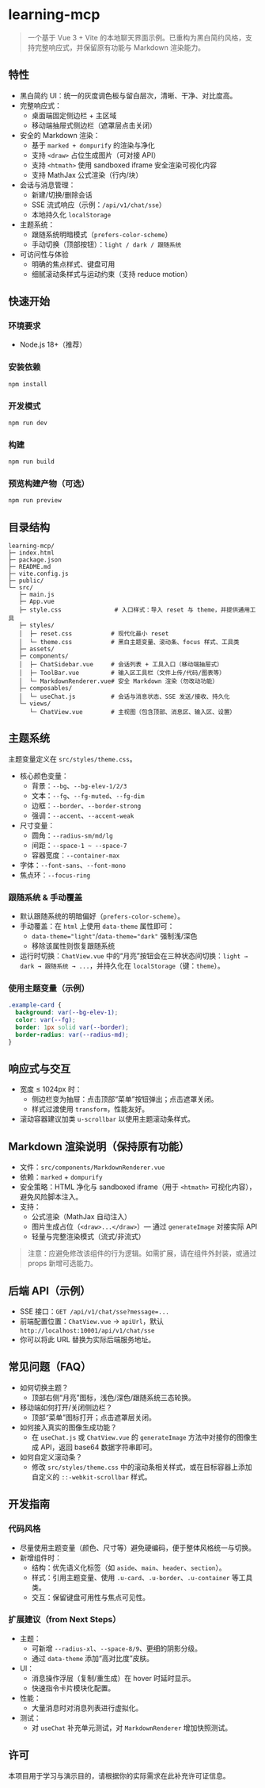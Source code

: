 # learning-mcp

> 一个基于 Vue 3 + Vite 的本地聊天界面示例。已重构为黑白简约风格，支持完整响应式，并保留原有功能与 Markdown 渲染能力。

## 特性

- 黑白简约 UI：统一的灰度调色板与留白层次，清晰、干净、对比度高。
- 完整响应式：
  - 桌面端固定侧边栏 + 主区域
  - 移动端抽屉式侧边栏（遮罩层点击关闭）
- 安全的 Markdown 渲染：
  - 基于 `marked + dompurify` 的渲染与净化
  - 支持 `<draw>` 占位生成图片（可对接 API）
  - 支持 `<htmath>` 使用 sandboxed iframe 安全渲染可视化内容
  - 支持 MathJax 公式渲染（行内/块）
- 会话与消息管理：
  - 新建/切换/删除会话
  - SSE 流式响应（示例：`/api/v1/chat/sse`）
  - 本地持久化 `localStorage`
- 主题系统：
  - 跟随系统明暗模式（`prefers-color-scheme`）
  - 手动切换（顶部按钮）：`light / dark / 跟随系统`
- 可访问性与体验
  - 明确的焦点样式、键盘可用
  - 细腻滚动条样式与运动约束（支持 reduce motion）

## 快速开始

### 环境要求
- Node.js 18+（推荐）

### 安装依赖
```powershell
npm install
```

### 开发模式
```powershell
npm run dev
```

### 构建
```powershell
npm run build
```

### 预览构建产物（可选）
```powershell
npm run preview
```

## 目录结构

```
learning-mcp/
├─ index.html
├─ package.json
├─ README.md
├─ vite.config.js
├─ public/
└─ src/
   ├─ main.js
   ├─ App.vue
   ├─ style.css               # 入口样式：导入 reset 与 theme，并提供通用工具
   ├─ styles/
   │  ├─ reset.css           # 现代化最小 reset
   │  └─ theme.css           # 黑白主题变量、滚动条、focus 样式、工具类
   ├─ assets/
   ├─ components/
   │  ├─ ChatSidebar.vue     # 会话列表 + 工具入口（移动端抽屉式）
   │  ├─ ToolBar.vue         # 输入区工具栏（文件上传/代码/图表等）
   │  └─ MarkdownRenderer.vue# 安全 Markdown 渲染（勿改动功能）
   ├─ composables/
   │  └─ useChat.js          # 会话与消息状态、SSE 发送/接收、持久化
   └─ views/
      └─ ChatView.vue        # 主视图（包含顶部、消息区、输入区、设置）
```

## 主题系统

主题变量定义在 `src/styles/theme.css`。

- 核心颜色变量：
  - 背景：`--bg`、`--bg-elev-1/2/3`
  - 文本：`--fg`、`--fg-muted`、`--fg-dim`
  - 边框：`--border`、`--border-strong`
  - 强调：`--accent`、`--accent-weak`
- 尺寸变量：
  - 圆角：`--radius-sm/md/lg`
  - 间距：`--space-1 ~ --space-7`
  - 容器宽度：`--container-max`
- 字体：`--font-sans`、`--font-mono`
- 焦点环：`--focus-ring`

### 跟随系统 & 手动覆盖
- 默认跟随系统的明暗偏好（`prefers-color-scheme`）。
- 手动覆盖：在 `html` 上使用 `data-theme` 属性即可：
  - `data-theme="light"`/`data-theme="dark"` 强制浅/深色
  - 移除该属性则恢复跟随系统
- 运行时切换：`ChatView.vue` 中的“月亮”按钮会在三种状态间切换：`light → dark → 跟随系统 → ...`，并持久化在 `localStorage`（键：`theme`）。

### 使用主题变量（示例）
```css
.example-card {
  background: var(--bg-elev-1);
  color: var(--fg);
  border: 1px solid var(--border);
  border-radius: var(--radius-md);
}
```

## 响应式与交互
- 宽度 ≤ 1024px 时：
  - 侧边栏变为抽屉：点击顶部“菜单”按钮弹出；点击遮罩关闭。
  - 样式过渡使用 `transform`，性能友好。
- 滚动容器建议加类 `u-scrollbar` 以使用主题滚动条样式。

## Markdown 渲染说明（保持原有功能）
- 文件：`src/components/MarkdownRenderer.vue`
- 依赖：`marked` + `dompurify`
- 安全策略：HTML 净化与 sandboxed iframe（用于 `<htmath>` 可视化内容），避免风险脚本注入。
- 支持：
  - 公式渲染（MathJax 自动注入）
  - 图片生成占位（`<draw>...</draw>`）— 通过 `generateImage` 对接实际 API
  - 轻量与完整渲染模式（流式/非流式）

> 注意：应避免修改该组件的行为逻辑。如需扩展，请在组件外封装，或通过 props 新增可选能力。

## 后端 API（示例）
- SSE 接口：`GET /api/v1/chat/sse?message=...`
- 前端配置位置：`ChatView.vue` → `apiUrl`，默认 `http://localhost:10001/api/v1/chat/sse`
- 你可以将此 URL 替换为实际后端服务地址。

## 常见问题（FAQ）

- 如何切换主题？
  - 顶部右侧“月亮”图标，浅色/深色/跟随系统三态轮换。
- 移动端如何打开/关闭侧边栏？
  - 顶部“菜单”图标打开；点击遮罩层关闭。
- 如何接入真实的图像生成功能？
  - 在 `useChat.js` 或 `ChatView.vue` 的 `generateImage` 方法中对接你的图像生成 API，返回 base64 数据字符串即可。
- 如何自定义滚动条？
  - 修改 `src/styles/theme.css` 中的滚动条相关样式，或在目标容器上添加自定义的 `::-webkit-scrollbar` 样式。

## 开发指南

### 代码风格
- 尽量使用主题变量（颜色、尺寸等）避免硬编码，便于整体风格统一与切换。
- 新增组件时：
  - 结构：优先语义化标签（如 `aside`、`main`、`header`、`section`）。
  - 样式：引用主题变量、使用 `.u-card`、`.u-border`、`.u-container` 等工具类。
  - 交互：保留键盘可用性与焦点可见性。

### 扩展建议（from Next Steps）
- 主题：
  - 可新增 `--radius-xl`、`--space-8/9`、更细的阴影分级。
  - 通过 `data-theme` 添加“高对比度”皮肤。
- UI：
  - 消息操作浮层（复制/重生成）在 hover 时延时显示。
  - 快速指令卡片模块化配置。
- 性能：
  - 大量消息时对消息列表进行虚拟化。
- 测试：
  - 对 `useChat` 补充单元测试，对 `MarkdownRenderer` 增加快照测试。

## 许可

本项目用于学习与演示目的，请根据你的实际需求在此补充许可证信息。
